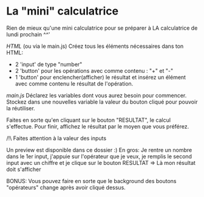# La "mini" calculatrice

Rien de mieux qu'une mini calculatrice pour se préparer à LA calculatrice de lundi prochain ^^'

*HTML* (ou via le main.js)
Créez tous les éléments nécessaires dans ton HTML:
- 2 'input' de type "number"
- 2 'button' pour les opérations avec comme contenu : "+" et "-"
- 1 'button' pour enclencher(afficher) le résultat
et insérez un élément avec comme contenu le résultat de l'opération.

*main.js*
Déclarez les variables dont vous aurez besoin pour commencer.
Stockez dans une nouvelles variable la valeur du bouton cliqué pour pouvoir la réutiliser.

Faites en sorte qu'en cliquant sur le bouton "RESULTAT", le calcul s'effectue.
Pour finir, affichez le résultat par le moyen que vous préférez.


/!\ Faites attention à la valeur des inputs

Un preview est disponible dans ce dossier :)
En gros:
Je rentre un nombre dans le 1er input, j'appuie sur l'opérateur que je veux, je remplis le second input avec un chiffre et je clique sur le bouton RESULTAT => Là mon résultat doit s'afficher

BONUS:
Vous pouvez faire en sorte que le background des boutons "opérateurs" change après avoir cliqué dessus.
